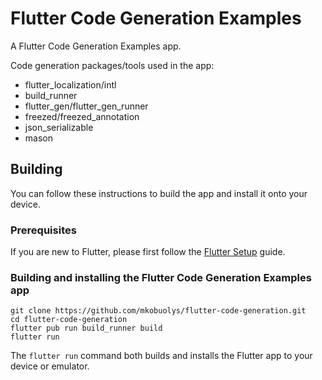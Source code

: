 # Flutter Code Generation Examples

A Flutter Code Generation Examples app.

Code generation packages/tools used in the app:

- flutter_localization/intl
- build_runner
- flutter_gen/flutter_gen_runner
- freezed/freezed_annotation
- json_serializable
- mason

## Building

You can follow these instructions to build the app and install it onto your device.

### Prerequisites

If you are new to Flutter, please first follow the [Flutter Setup](https://flutter.dev/setup/) guide.

### Building and installing the Flutter Code Generation Examples app

```
git clone https://github.com/mkobuolys/flutter-code-generation.git
cd flutter-code-generation
flutter pub run build_runner build
flutter run
```

The `flutter run` command both builds and installs the Flutter app to your device or emulator.
